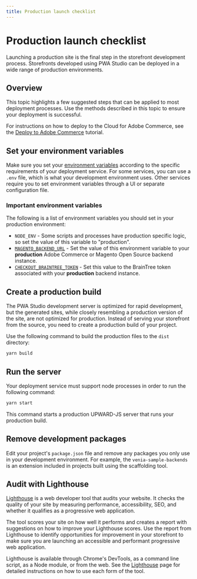 ```yaml
---
title: Production launch checklist
---
```


# Production launch checklist

Launching a production site is the final step in the storefront development process.
Storefronts developed using PWA Studio can be deployed in a wide range of production environments.

## Overview

This topic highlights a few suggested steps that can be applied to most deployment processes.
Use the methods described in this topic to ensure your deployment is successful.

For instructions on how to deploy to the Cloud for Adobe Commerce, see the [Deploy to Adobe Commerce][] tutorial.

[deploy to adobe commerce]: /tutorials/production-deployment/magento-cloud

## Set your environment variables

Make sure you set your [environment variables][] according to the specific requirements of your deployment service.
For some services, you can use a `.env` file, which is what your development environment uses.
Other services require you to set environment variables through a UI or separate configuration file.

[environment variables]: /api/buildpack/environment/variables/

### Important environment variables

The following is a list of environment variables you should set in your production environment:

- `NODE_ENV` - Some scripts and processes have production specific logic, so set the value of this variable to "production".
- [`MAGENTO_BACKEND_URL`][] - Set the value of this environment variable to your **production** Adobe Commerce or Magento Open Source backend instance.
- [`CHECKOUT_BRAINTREE_TOKEN`][] - Set this value to the BrainTree token associated with your **production** backend instance.

[`magento_backend_url`]: /api/buildpack/environment/variables/#magento_backend_url
[`checkout_braintree_token`]: /api/buildpack/environment/variables/#checkout_braintree_token

## Create a production build

The PWA Studio development server is optimized for rapid development,
but the generated sites, while closely resembling a production version of the site, are not optimized for production.
Instead of serving your storefront from the source, you need to create a production build of your project.

Use the following command to build the production files to the `dist` directory:

```sh
yarn build
```

## Run the server

Your deployment service must support node processes in order to run the following command:

```sh
yarn start
```

This command starts a production UPWARD-JS server that runs your production build.

## Remove development packages

Edit your project's `package.json` file and remove any packages you only use in your development environment. For example, the `venia-sample-backends` is an extension included in projects built using the scaffolding tool.

## Audit with Lighthouse

[Lighthouse][] is a web developer tool that audits your website.
It checks the quality of your site by measuring performance, accessibility, SEO, and whether it qualifies as a progressive web application.

[lighthouse]: https://developers.google.com/web/tools/lighthouse/

The tool scores your site on how well it performs and creates a report with suggestions on how to improve your Lighthouse scores.
Use the report from Lighthouse to identify opportunities for improvement in your storefront to make sure you are launching an accessible and performant progressive web application.

Lighthouse is available through Chrome's DevTools, as a command line script, as a Node module, or from the web.
See the [Lighthouse][] page for detailed instructions on how to use each form of the tool.
